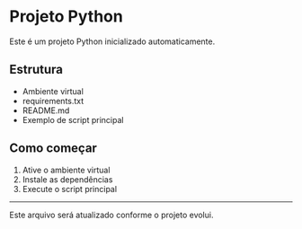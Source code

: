 # Projeto Python

Este é um projeto Python inicializado automaticamente.

## Estrutura

- Ambiente virtual
- requirements.txt
- README.md
- Exemplo de script principal

## Como começar

1. Ative o ambiente virtual
2. Instale as dependências
3. Execute o script principal

---

Este arquivo será atualizado conforme o projeto evolui.
